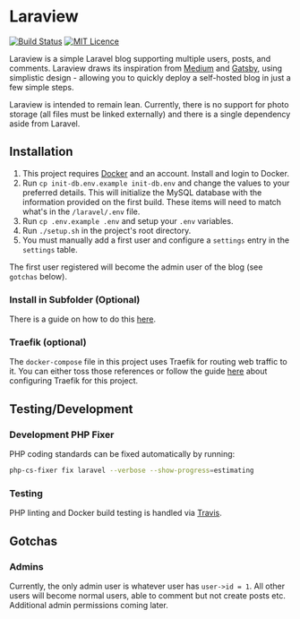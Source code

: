 # Laraview

[![Build Status](https://travis-ci.org/Justintime50/laraview.svg?branch=master)](https://travis-ci.org/Justintime50/laraview)
[![MIT Licence](https://badges.frapsoft.com/os/mit/mit.svg?v=103)](https://opensource.org/licenses/mit-license.php)

Laraview is a simple Laravel blog supporting multiple users, posts, and comments. Laraview draws its inspiration from [Medium](https://medium.com) and [Gatsby](https://www.gatsbyjs.org), using simplistic design - allowing you to quickly deploy a self-hosted blog in just a few simple steps.

Laraview is intended to remain lean. Currently, there is no support for photo storage (all files must be linked externally) and there is a single dependency aside from Laravel.

## Installation

1) This project requires [Docker](https://www.docker.com/products/docker-desktop) and an account. Install and login to Docker.
2) Run `cp init-db.env.example init-db.env` and change the values to your preferred details. This will initialize the MySQL database with the information provided on the first build. These items will need to match what's in the `/laravel/.env` file.
3) Run `cp .env.example .env` and setup your `.env` variables.
4) Run `./setup.sh` in the project's root directory.
5) You must manually add a first user and configure a `settings` entry in the `settings` table.

The first user registered will become the admin user of the blog (see `gotchas` below).

### Install in Subfolder (Optional)

There is a guide on how to do this [here](https://serversforhackers.com/c/nginx-php-in-subdirectory).

### Traefik (optional)

The `docker-compose` file in this project uses Traefik for routing web traffic to it. You can either toss those references or follow the guide [here](https://github.com/Justintime50/multisite-docker-server) about configuring Traefik for this project.

## Testing/Development

### Development PHP Fixer

PHP coding standards can be fixed automatically by running: 
```bash
php-cs-fixer fix laravel --verbose --show-progress=estimating
```

### Testing

PHP linting and Docker build testing is handled via [Travis](https://travis-ci.org/Justintime50/laraview).

## Gotchas

### Admins
Currently, the only admin user is whatever user has `user->id = 1`. All other users will become normal users, able to comment but not create posts etc. Additional admin permissions coming later.
